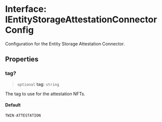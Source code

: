 # Interface: IEntityStorageAttestationConnectorConfig

Configuration for the Entity Storage Attestation Connector.

## Properties

### tag?

> `optional` **tag**: `string`

The tag to use for the attestation NFTs.

#### Default

```ts
TWIN-ATTESTATION
```
